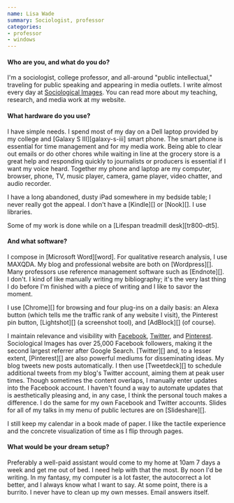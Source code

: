 ```yaml
---
name: Lisa Wade
summary: Sociologist, professor
categories:
- professor
- windows
---
```


#### Who are you, and what do you do?

I'm a sociologist, college professor, and all-around "public intellectual," traveling for public speaking and appearing in media outlets. I write almost every day at [Sociological Images](http://thesocietypages.org/socimages/ "The Sociological Images site."). You can read more about my teaching, research, and media work at my website.

#### What hardware do you use?

I have simple needs. I spend most of my day on a Dell laptop provided by my college and [Galaxy S III][galaxy-s-iii] smart phone. The smart phone is essential for time management and for my media work. Being able to clear out emails or do other chores while waiting in line at the grocery store is a great help and responding quickly to journalists or producers is essential if I want my voice heard. Together my phone and laptop are my computer, browser, phone, TV, music player, camera, game player, video chatter, and audio recorder.
 
I have a long abandoned, dusty iPad somewhere in my bedside table; I never really got the appeal. I don't have a [Kindle][] or [Nook][]. I use libraries.
 
Some of my work is done while on a [Lifespan treadmill desk][tr800-dt5].

#### And what software?

I compose in [Microsoft Word][word]. For qualitative research analysis, I use MAXQDA. My blog and professional website are both on [Wordpress][]. Many professors use reference management software such as [Endnote][]. I don't. I kind of like manually writing my bibliography; it's the very last thing I do before I'm finished with a piece of writing and I like to savor the moment.
 
I use [Chrome][] for browsing and four plug-ins on a daily basis: an Alexa button (which tells me the traffic rank of any website I visit), the Pinterest pin button, [Lightshot][] (a screenshot tool), and [AdBlock][] (of course).
 
I maintain relevance and visibility with [Facebook](https://www.facebook.com/socimages "The Sociological Images Facebook account."), [Twitter](https://twitter.com/socimages "The SocImages Twitter account."), and [Pinterest](http://www.pinterest.com/socimages/ "The Sociological Images Pinterest account."). Sociological Images has over 25,000 Facebook followers, making it the second largest referrer after Google Search. [Twitter][] and, to a lesser extent, [Pinterest][] are also powerful mediums for disseminating ideas. My blog tweets new posts automatically. I then use [Tweetdeck][] to schedule additional tweets from my blog's Twitter account, aiming them at peak user times. Though sometimes the content overlaps, I manually enter updates into the Facebook account. I haven't found a way to automate updates that is aesthetically pleasing and, in any case, I think the personal touch makes a difference. I do the same for my own Facebook and Twitter accounts. Slides for all of my talks in my menu of public lectures are on [Slideshare][].
 
I still keep my calendar in a book made of paper. I like the tactile experience and the concrete visualization of time as I flip through pages.

#### What would be your dream setup?

Preferably a well-paid assistant would come to my home at 10am 7 days a week and get me out of bed. I need help with that the most. By noon I'd be writing. In my fantasy, my computer is a lot faster, the autocorrect a lot better, and I always know what I want to say. At some point, there is a burrito. I never have to clean up my own messes. Email answers itself.